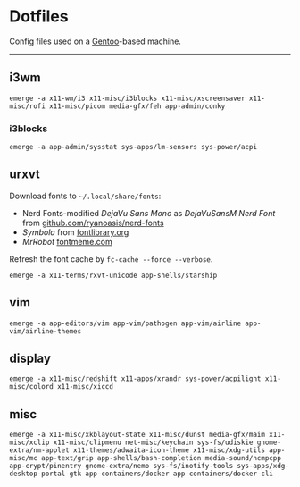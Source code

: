 # Dotfiles

Config files used on a [Gentoo][gentoo]-based machine.

---

## i3wm

    emerge -a x11-wm/i3 x11-misc/i3blocks x11-misc/xscreensaver x11-misc/rofi x11-misc/picom media-gfx/feh app-admin/conky

### i3blocks

    emerge -a app-admin/sysstat sys-apps/lm-sensors sys-power/acpi

## urxvt

Download fonts to `~/.local/share/fonts`:

* Nerd Fonts-modified *DejaVu Sans Mono* as *DejaVuSansM Nerd Font* from [github.com/ryanoasis/nerd-fonts][nerdfonts]
* *Symbola* from [fontlibrary.org][symbola]
* *MrRobot* [fontmeme.com][mrrobot]

Refresh the font cache by `fc-cache --force --verbose`.

    emerge -a x11-terms/rxvt-unicode app-shells/starship

## vim

    emerge -a app-editors/vim app-vim/pathogen app-vim/airline app-vim/airline-themes

## display

    emerge -a x11-misc/redshift x11-apps/xrandr sys-power/acpilight x11-misc/colord x11-misc/xiccd

## misc

    emerge -a x11-misc/xkblayout-state x11-misc/dunst media-gfx/maim x11-misc/xclip x11-misc/clipmenu net-misc/keychain sys-fs/udiskie gnome-extra/nm-applet x11-themes/adwaita-icon-theme x11-misc/xdg-utils app-misc/mc app-text/grip app-shells/bash-completion media-sound/ncmpcpp app-crypt/pinentry gnome-extra/nemo sys-fs/inotify-tools sys-apps/xdg-desktop-portal-gtk app-containers/docker app-containers/docker-cli

[gentoo]: https://gentoo.org
[nerdfonts]: https://github.com/ryanoasis/nerd-fonts/releases
[symbola]: https://fontlibrary.org/en/font/symbola
[mrrobot]: https://fontmeme.com/fonts/mr-robot-font/

